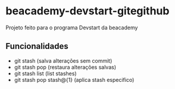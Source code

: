 # beacademy-devstart-gitegithub
Projeto feito para o programa Devstart da beacademy

## Funcionalidades

- git stash (salva alterações sem commit)
- git stash pop (restaura alterações salvas)
- git stash list (list stashes)
- git stash pop stash@{1} (aplica stash especifico)
